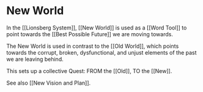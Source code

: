 # New World

In the [[Lionsberg System]], [[New World]] is used as a [[Word Tool]] to point towards the [[Best Possible Future]] we are moving towards. 

The New World is used in contrast to the [[Old World]], which points towards the corrupt, broken, dysfunctional, and unjust elements of the past we are leaving behind. 

This sets up a collective Quest: 
FROM the [[Old]], TO the [[New]]. 

See also [[New Vision and Plan]]. 
